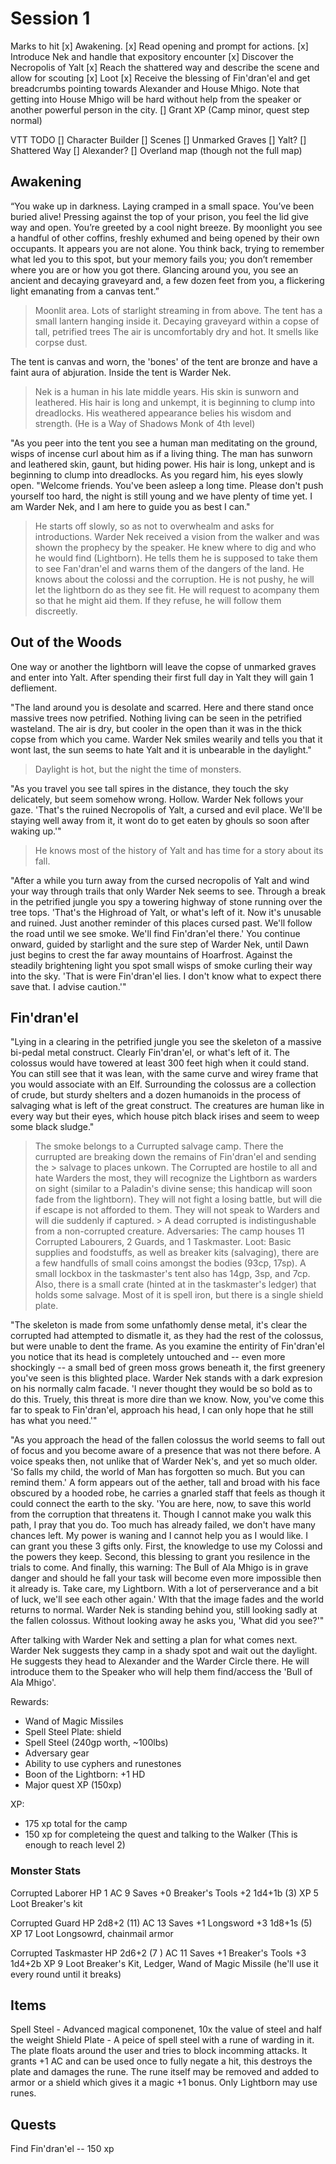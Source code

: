 # Session 1

Marks to hit
[x] Awakening.
[x] Read opening and prompt for actions.
[x] Introduce Nek and handle that expository encounter
[x] Discover the Necropolis of Yalt
[x] Reach the shattered way and describe the scene and allow for scouting
[x] Loot
[x] Receive the blessing of Fin'dran'el and get breadcrumbs pointing towards Alexander and House Mhigo. Note that getting into House Mhigo will be hard without help from the speaker or another powerful person in the city.
[] Grant XP (Camp minor, quest step normal)

VTT TODO
[] Character Builder
[] Scenes
    [] Unmarked Graves
    [] Yalt?
    [] Shattered Way
    [] Alexander?
    [] Overland map (though not the full map)

## Awakening

“You wake up in darkness. Laying cramped in a small space. You’ve been buried alive! Pressing against the top of your prison, you feel the lid give way and open. You’re greeted by a cool night breeze. By moonlight you see a handful of other coffins, freshly exhumed and being opened by their own occupants. It appears you are not alone. You think back, trying to remember what led you to this spot, but your memory fails you; you don’t remember where you are or how you got there. Glancing around you, you see an ancient and decaying graveyard and, a few dozen feet from you, a flickering light emanating from a canvas tent.”

> Moonlit area. Lots of starlight streaming in from above. The tent has a small lantern hanging inside it.
> Decaying graveyard within a copse of tall, petrified trees
> The air is uncomfortably dry and hot. It smells like corpse dust.

The tent is canvas and worn, the 'bones' of the tent are bronze and have a faint aura of abjuration. Inside the tent is Warder Nek.

> Nek is a human in his late middle years. His skin is sunworn and leathered. His hair is long and unkempt, it is beginning to clump into dreadlocks. His weathered appearance belies his wisdom and strength.
(He is a Way of Shadows Monk of 4th level)

"As you peer into the tent you see a human man meditating on the ground, wisps of incense curl about him as if a living thing. The man has sunworn and leathered skin, gaunt, but hiding power. His hair is long, unkept and is beginning to clump into dreadlocks. As you regard him, his eyes slowly open. "Welcome friends. You've been asleep a long time. Please don't push yourself too hard, the night is still young and we have plenty of time yet. I am Warder Nek, and I am here to guide you as best I can."

> He starts off slowly, so as not to overwhealm and asks for introductions.
> Warder Nek received a vision from the walker and was shown the prophecy by the speaker. He knew where to dig and who he would find (Lightborn).
> He tells them he is supposed to take them to see Fan'dran'el and warns them of the dangers of the land. He knows about the colossi and the corruption.
> He is not pushy, he will let the lightborn do as they see fit. He will request to acompany them so that he might aid them. If they refuse, he will follow them discreetly.

## Out of the Woods

One way or another the lightborn will leave the copse of unmarked graves and enter into Yalt. After spending their first full day in Yalt they will gain 1 defliement.

"The land around you is desolate and scarred. Here and there stand once massive trees now petrified. Nothing living can be seen in the petrified wasteland. The air is dry, but cooler in the open than it was in the thick copse from which you came. Warder Nek smiles wearily and tells you that it wont last, the sun seems to hate Yalt and it is unbearable in the daylight."

> Daylight is hot, but the night the time of monsters.

"As you travel you see tall spires in the distance, they touch the sky delicately, but seem somehow wrong. Hollow. Warder Nek follows your gaze. 'That's the ruined Necropolis of Yalt, a cursed and evil place. We'll be staying well away from it, it wont do to get eaten by ghouls so soon after waking up.'"

> He knows most of the history of Yalt and has time for a story about its fall.

"After a while you turn away from the cursed necropolis of Yalt and wind your way through trails that only Warder Nek seems to see. Through a break in the petrified jungle you spy a towering highway of stone running over the tree tops. 'That's the Highroad of Yalt, or what's left of it. Now it's unusable and ruined. Just another reminder of this places cursed past. We'll follow the road until we see smoke. We'll find Fin'dran'el there.' You continue onward, guided by starlight and the sure step of Warder Nek, until Dawn just begins to crest the far away mountains of Hoarfrost. Against the steadily brightening light you spot small wisps of smoke curling their way into the sky. 'That is were Fin'dran'el lies. I don't know what to expect there save that. I advise caution.'"

## Fin'dran'el

"Lying in a clearing in the petrified jungle you see the skeleton of a massive bi-pedal metal construct. Clearly Fin'dran'el, or what's left of it. The colossus would have towered at least 300 feet high when it could stand. You can still see that it was lean, with the same curve and wirey frame that you would associate with an Elf. Surrounding the colossus are a collection of crude, but sturdy shelters and a dozen humanoids in the process of salvaging what is left of the great construct. The creatures are human like in every way but their eyes, which house pitch black irises and seem to weep some black sludge."

> The smoke belongs to a Currupted salvage camp. There the currupted are breaking down the remains of Fin'dran'el and sending the > salvage to places unkown. The Corrupted are hostile to all and hate Warders the most, they will recognize the Lightborn as
> warders on sight (similar to a Paladin's divine sense; this handicap will soon fade from the lightborn). They will not fight a
> losing battle, but will die if escape is not afforded to them. They will not speak to Warders and will die suddenly if captured. > A dead corrupted is indistingushable from a non-corrupted creature.
> Adversaries: The camp houses 11 Corrupted Labourers, 2 Guards, and 1 Taskmaster.
> Loot: Basic supplies and foodstuffs, as well as breaker kits (salvaging), there are a few handfulls of small coins amongst the
> bodies (93cp, 17sp). A small lockbox in the taskmaster's tent also has 14gp, 3sp, and 7cp.
> Also, there is a small crate (hinted at in the taskmaster's ledger) that holds some salvage. Most of it is spell iron, but there is a single shield plate.

"The skeleton is made from some unfathomly dense metal, it's clear the corrupted had attempted to dismatle it, as they had the rest of the colossus, but were unable to dent the frame. As you examine the entirity of Fin'dran'el you notice that its head is completely untouched and -- even more shockingly -- a small bed of green moss grows beneath it, the first greenery you've seen is this blighted place. Warder Nek stands with a dark expresion on his normally calm facade. 'I never thought they would be so bold as to do this. Truely, this threat is more dire than we know. Now, you've come this far to speak to Fin'dran'el, approach his head, I can only hope that he still has what you need.'"

"As you approach the head of the fallen colossus the world seems to fall out of focus and you become aware of a presence that was not there before. A voice speaks then, not unlike that of Warder Nek's, and yet so much older. 'So falls my child, the world of Man has forgotten so much. But you can remind them.' A form appears out of the aether, tall and broad with his face obscured by a hooded robe, he carries a gnarled staff that feels as though it could connect the earth to the sky. 'You are here, now, to save this world from the corruption that threatens it. Though I cannot make you walk this path, I pray that you do. Too much has already failed, we don't have many chances left. My power is waning and I cannot help you as I would like. I can grant you these 3 gifts only. First, the knowledge to use my Colossi and the powers they keep. Second, this blessing to grant you resilence in the trials to come. And finally, this warning: The Bull of Ala Mhigo is in grave danger and should he fall your task will become even more impossible then it already is. Take care, my Lightborn. With a lot of perserverance and a bit of luck, we'll see each other again.' WIth that the image fades and the world returns to normal. Warder Nek is standing behind you, still looking sadly at the fallen colossus. Without looking away he asks you, 'What did you see?'"

After talking with Warder Nek and setting a plan for what comes next. Warder Nek suggests they camp in a shady spot and wait out the daylight. He suggests they head to Alexander and the Warder Circle there. He will introduce them to the Speaker who will help them find/access the 'Bull of Ala Mhigo'.

Rewards:

- Wand of Magic Missiles
- Spell Steel Plate: shield
- Spell Steel (240gp worth, ~100lbs)
- Adversary gear
- Ability to use cyphers and runestones
- Boon of the Lightborn: +1 HD
- Major quest XP (150xp)

XP:

- 175 xp total for the camp
- 150 xp for completeing the quest and talking to the Walker
(This is enough to reach level 2)

### Monster Stats

Corrupted Laborer
HP 1
AC 9  Saves +0
Breaker's Tools +2 1d4+1b (3)
XP 5    Loot Breaker's kit

Corrupted Guard
HP 2d8+2 (11)
AC 13 Saves +1
Longsword +3 1d8+1s (5)
XP 17   Loot Longsowrd, chainmail armor

Corrupted Taskmaster
HP 2d6+2 (7 )
AC 11 Saves +1
Breaker's Tools +3 1d4+2b
XP 9    Loot Breaker's Kit, Ledger, Wand of Magic Missile (he'll use it every round until it breaks)

## Items

Spell Steel - Advanced magical componenet, 10x the value of steel and half the weight
Shield Plate - A peice of spell steel with a rune of warding in it. The plate floats around the user and tries to block incomming attacks. It grants +1 AC and can be used once to fully negate a hit, this destroys the plate and damages the rune. The rune itself may be removed and added to armor or a shield which gives it a magic +1 bonus. Only Lightborn may use runes.

## Quests

Find Fin'dran'el -- 150 xp
